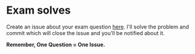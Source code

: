 # Exam solves

Create an issue about your exam question [here](../../issues/new?assignees=ahmubashshir&labels=solve+request&template=solve-request.md&title=%5BSolve+Request%5D). I'll solve the problem and commit which will close the issue and you'll be notified about it.

__Remember, One Question = One Issue.__
